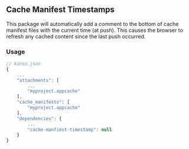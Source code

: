 ## Cache Manifest Timestamps

This package will automatically add a comment to the bottom of cache manifest files
with the current time (at push). This causes the browser to refresh any cached
content since the last push occurred.

### Usage

```javascript
// kanso.json
{
    ...
    "attachments": [
        ...
        "myproject.appcache"
    ],
    "cache_manifests": [
        "myproject.appcache"
    ],
    "dependencies": {
        ...
        "cache-manfiest-timestamp": null
    }
}
```
